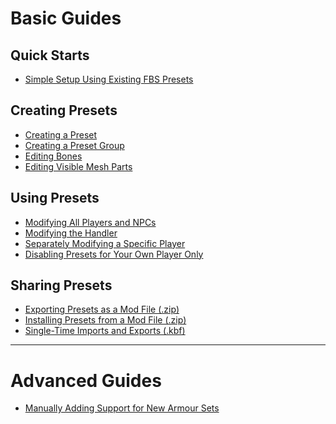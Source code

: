 # Basic Guides

## Quick Starts
- [Simple Setup Using Existing FBS Presets](./1.%20Quick%20Starts/1.%20Simple%20Setup%20Using%20Existing%20FBS%20Presets.md)

## Creating Presets
- [Creating a Preset](./2.%20Creating%20Presets/1.%20Creating%20a%20Preset.md)
- [Creating a Preset Group](./2.%20Creating%20Presets/2.%20Creating%20a%20Preset%20Group.md)
- [Editing Bones](./2.%20Creating%20Presets/3.%20Editing%20Bones.md)
- [Editing Visible Mesh Parts](./2.%20Creating%20Presets/4.%20Editing%20Visible%20Mesh%20Parts.md)

## Using Presets
- [Modifying All Players and NPCs](./3.%20Using%20Presets/1.%20Modifying%20All%20Players%20and%20NPCs.md)
- [Modifying the Handler](./3.%20Using%20Presets/2.%20Modifying%20the%20Handler.md)
- [Separately Modifying a Specific Player](./3.%20Using%20Presets/3.%20Separately%20Modifying%20a%20Specific%20Player.md)
- [Disabling Presets for Your Own Player Only](./3.%20Using%20Presets/4.%20Disabling%20Presets%20for%20Your%20Own%20Player%20Only.md)

## Sharing Presets
- [Exporting Presets as a Mod File (.zip)](./4.%20Sharing%20Presets/1.%20Exporting%20Presets%20as%20a%20Mod%20FIle%20(.zip).md)
- [Installing Presets from a Mod File (.zip)](./4.%20Sharing%20Presets/2.%20Installing%20Presets%20from%20a%20Mod%20File%20(.zip).md)
- [Single-Time Imports and Exports (.kbf)](./4.%20Sharing%20Presets/3.%20Single-Time%20Imports%20and%20Exports%20(.kbf).md)

---

# Advanced Guides

- [Manually Adding Support for New Armour Sets](./5.%20Advanced%20Guides/1.%20Manually%20Adding%20Support%20for%20New%20Armour%20Sets.md)
